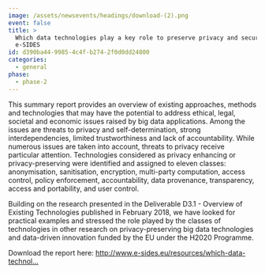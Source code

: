 ```yaml
---
image: /assets/newsevents/headings/download-(2).png
event: false
title: >
  Which data technologies play a key role to preserve privacy and security? New Summary Report by
  e-SIDES
id: d390ba44-9985-4c4f-b274-2f0d0dd24800
categories:
  - general
phase:
  - phase-2
---
```

<p>This summary report provides an overview of existing approaches, methods and technologies that may have the potential to address ethical, legal, societal and economic issues raised by big data applications. Among the issues are threats to privacy and self-determination, strong interdependencies, limited trustworthiness and lack of accountability. While numerous issues are taken into account, threats to privacy receive particular attention. Technologies considered as privacy enhancing or privacy-preserving were identified and assigned to eleven classes: anonymisation, sanitisation, encryption, multi-party computation, access control, policy enforcement, accountability, data provenance, transparency, access and portability, and user control.<br>
</p><article>
<p>Building on the research presented in the Deliverable D3.1 - Overview of Existing Technologies published in February 2018, we have looked for practical examples and stressed the role played by the classes of technologies in other research on privacy-preserving big data technologies and data-driven innovation funded by the EU under the H2020 Programme.<br>
</p>
<p>Download the report here: <a href="http://www.e-sides.eu/resources/which-data-technologies-play-a-key-role-to-preserve-privacy-and-security">http://www.e-sides.eu/resources/which-data-technol...</a>
</p></article>